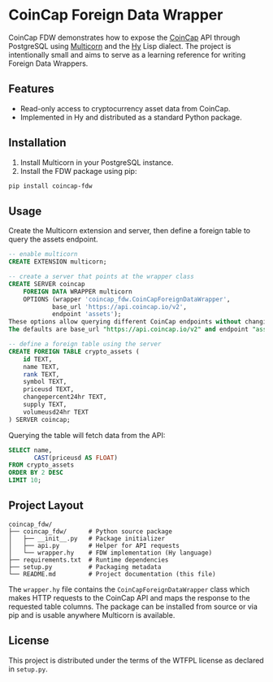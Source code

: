 # CoinCap Foreign Data Wrapper

CoinCap FDW demonstrates how to expose the [CoinCap](https://coincap.io) API through PostgreSQL using [Multicorn](https://multicorn.org/) and the [Hy](https://github.com/hylang/hy) Lisp dialect. The project is intentionally small and aims to serve as a learning reference for writing Foreign Data Wrappers.

## Features

- Read-only access to cryptocurrency asset data from CoinCap.
- Implemented in Hy and distributed as a standard Python package.

## Installation

1. Install Multicorn in your PostgreSQL instance.
2. Install the FDW package using pip:

```bash
pip install coincap-fdw
```

## Usage

Create the Multicorn extension and server, then define a foreign table to query the assets endpoint.

```sql
-- enable multicorn
CREATE EXTENSION multicorn;

-- create a server that points at the wrapper class
CREATE SERVER coincap
    FOREIGN DATA WRAPPER multicorn
    OPTIONS (wrapper 'coincap_fdw.CoinCapForeignDataWrapper',
            base_url 'https://api.coincap.io/v2',
            endpoint 'assets');
These options allow querying different CoinCap endpoints without changing the wrapper.
The defaults are base_url "https://api.coincap.io/v2" and endpoint "assets".

-- define a foreign table using the server
CREATE FOREIGN TABLE crypto_assets (
    id TEXT,
    name TEXT,
    rank TEXT,
    symbol TEXT,
    priceusd TEXT,
    changepercent24hr TEXT,
    supply TEXT,
    volumeusd24hr TEXT
) SERVER coincap;
```

Querying the table will fetch data from the API:

```sql
SELECT name,
       CAST(priceusd AS FLOAT)
FROM crypto_assets
ORDER BY 2 DESC
LIMIT 10;
```

## Project Layout

```
coincap_fdw/
├── coincap_fdw/      # Python source package
│   ├── __init__.py   # Package initializer
│   ├── api.py        # Helper for API requests
│   └── wrapper.hy    # FDW implementation (Hy language)
├── requirements.txt  # Runtime dependencies
├── setup.py          # Packaging metadata
└── README.md         # Project documentation (this file)
```

The `wrapper.hy` file contains the `CoinCapForeignDataWrapper` class which makes HTTP requests to the CoinCap API and maps the response to the requested table columns. The package can be installed from source or via pip and is usable anywhere Multicorn is available.

## License

This project is distributed under the terms of the WTFPL license as declared in `setup.py`.
